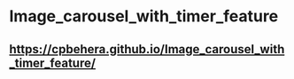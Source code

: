 # Image_carousel_with_timer_feature
## https://cpbehera.github.io/Image_carousel_with_timer_feature/
